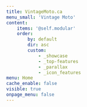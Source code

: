 ```yaml
---
title: VintageMoto.ca
menu_small: 'Vintage Moto'
content:
    items: '@self.modular'
    order:
        by: default
        dir: asc
        custom:
            - _showcase
            - _top-features
            - _parallax
            - _icon_features
menu: Home
cache_enable: false
visible: true
onpage_menu: false
---
```


